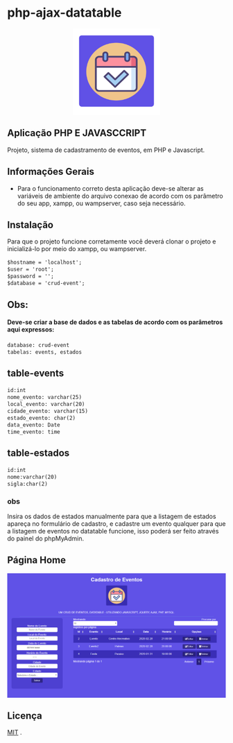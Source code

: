 # php-ajax-datatable

<div align="center">
  <img height="200" width="200" src="./img/logo.svg" align="center"></img>
</div>

## Aplicação PHP E JAVASCCRIPT

Projeto, sistema de cadastramento de eventos, em PHP e Javascript.

## Informações Gerais

- Para o funcionamento correto desta aplicação deve-se alterar as variáveis de ambiente do arquivo conexao de acordo com os parâmetro do seu app, xampp, ou wampserver, caso seja necessário.

## Instalação

Para que o projeto funcione corretamente você deverá clonar o projeto e inicializá-lo por meio do xampp, ou wampserver.

```
$hostname = 'localhost';
$user = 'root';
$password = '';
$database = 'crud-event';
```

## Obs:
#### Deve-se criar a base de dados e as tabelas de acordo com os parâmetros aqui expressos:

```
database: crud-event
tabelas: events, estados
```

## table-events
```
id:int
nome_evento: varchar(25)
local_evento: varchar(20)
cidade_evento: varchar(15)
estado_evento: char(2)
data_evento: Date
time_evento: time
```

## table-estados
```
id:int
nome:varchar(20)
sigla:char(2)
```

### obs
Insira os dados de estados manualmente para que a listagem de estados apareça no formulário de cadastro,
e cadastre um evento qualquer para que a listagem de eventos no datatable funcione, isso poderá ser feito através do painel do phpMyAdmin. 

## Página Home

<img align="center" src="./img/tela.png"></img>

## Licença

[MIT](./LICENSE) .